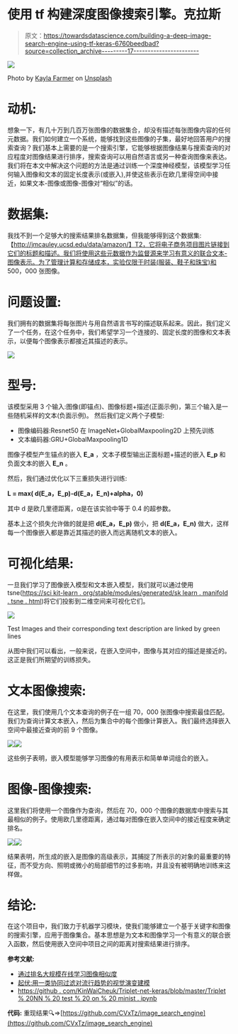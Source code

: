 # 使用 tf 构建深度图像搜索引擎。克拉斯

> 原文：<https://towardsdatascience.com/building-a-deep-image-search-engine-using-tf-keras-6760beedbad?source=collection_archive---------17----------------------->

![](img/2e1b107972b99ac0074d02a80a7cbbf4.png)

Photo by [Kayla Farmer](https://unsplash.com/@imagesbykayla?utm_source=unsplash&utm_medium=referral&utm_content=creditCopyText) on [Unsplash](https://unsplash.com/s/photos/search?utm_source=unsplash&utm_medium=referral&utm_content=creditCopyText)

# 动机:

想象一下，有几十万到几百万张图像的数据集合，却没有描述每张图像内容的任何元数据。我们如何建立一个系统，能够找到这些图像的子集，最好地回答用户的搜索查询？我们基本上需要的是一个搜索引擎，它能够根据图像结果与搜索查询的对应程度对图像结果进行排序，搜索查询可以用自然语言或另一种查询图像来表达。
我们将在本文中解决这个问题的方法是通过训练一个深度神经模型，该模型学习任何输入图像和文本的固定长度表示(或嵌入),并使这些表示在欧几里得空间中接近，如果文本-图像或图像-图像对“相似”的话。

# 数据集:

我找不到一个足够大的搜索结果排名数据集，但我能够得到这个数据集:【http://jmcauley.ucsd.edu/data/amazon/】T2，它将电子商务项目图片链接到它们的标题和描述。我们将使用这些元数据作为监督源来学习有意义的联合文本-图像表示。为了管理计算和存储成本，实验仅限于时装(服装、鞋子和珠宝)和 500，000 张图像。

# 问题设置:

我们拥有的数据集将每张图片与用自然语言书写的描述联系起来。因此，我们定义了一个任务，在这个任务中，我们希望学习一个连接的、固定长度的图像和文本表示，以便每个图像表示都接近其描述的表示。

![](img/735c3276f917115883f1e39acbf7f7ff.png)

# 型号:

该模型采用 3 个输入:图像(即锚点)、图像标题+描述(正面示例)，第三个输入是一些随机采样的文本(负面示例)。
然后我们定义两个子模型:

*   图像编码器:Resnet50 在 ImageNet+GlobalMaxpooling2D 上预先训练
*   文本编码器:GRU+GlobalMaxpooling1D

图像子模型产生锚点的嵌入 **E_a** ，文本子模型输出正面标题+描述的嵌入 **E_p** 和负面文本的嵌入 **E_n** 。

然后，我们通过优化以下三重损失进行训练:

**L = max( d(E_a，E_p)-d(E_a，E_n)+alpha，0)**

其中 d 是欧几里德距离，α是在该实验中等于 0.4 的超参数。

基本上这个损失允许做的就是把 **d(E_a，E_p)** 做小，把 **d(E_a，E_n)** 做大，这样每一个图像嵌入都是靠近其描述的嵌入而远离随机文本的嵌入。

# 可视化结果:

一旦我们学习了图像嵌入模型和文本嵌入模型，我们就可以通过使用 tsne([https://sci kit-learn . org/stable/modules/generated/sk learn . manifold . tsne . html](https://scikit-learn.org/stable/modules/generated/sklearn.manifold.TSNE.html))将它们投影到二维空间来可视化它们。

![](img/7aed64faef99cd370383a7f0ca11fddf.png)

Test Images and their corresponding text description are linked by green lines

从图中我们可以看出，一般来说，在嵌入空间中，图像与其对应的描述是接近的。这正是我们所期望的训练损失。

# 文本图像搜索:

在这里，我们使用几个文本查询的例子在一组 70，000 张图像中搜索最佳匹配。我们为查询计算文本嵌入，然后为集合中的每个图像计算嵌入。我们最终选择嵌入空间中最接近查询的前 9 个图像。

![](img/49e5f62254e1d402f3c72782396f54ce.png)![](img/87093f58d293e243f54c5d1981447ba1.png)

这些例子表明，嵌入模型能够学习图像的有用表示和简单单词组合的嵌入。

# 图像-图像搜索:

这里我们将使用一个图像作为查询，然后在 70，000 个图像的数据库中搜索与其最相似的例子。使用欧几里德距离，通过每对图像在嵌入空间中的接近程度来确定排名。

![](img/805dc50583d38681ab326025906e96e7.png)![](img/82f64f30d5d1199cf97284d0a8156c37.png)

结果表明，所生成的嵌入是图像的高级表示，其捕捉了所表示的对象的最重要的特征，而不受方向、照明或微小的局部细节的过多影响，并且没有被明确地训练来这样做。

# 结论:

在这个项目中，我们致力于机器学习模块，使我们能够建立一个基于关键字和图像的搜索引擎，应用于图像集合。基本思想是为文本和图像学习一个有意义的联合嵌入函数，然后使用嵌入空间中项目之间的距离对搜索结果进行排序。

**参考文献:**

*   [通过排名大规模在线学习图像相似度](http://www.jmlr.org/papers/volume11/chechik10a/chechik10a.pdf)
*   [起伏:用一类协同过滤对流行趋势的视觉演变建模](https://cseweb.ucsd.edu/~jmcauley/pdfs/www16a.pdf)
*   [https://github . com/KinWaiCheuk/Triplet-net-keras/blob/master/Triplet % 20NN % 20 test % 20 on % 20 minist . ipynb](https://github.com/KinWaiCheuk/Triplet-net-keras/blob/master/Triplet%20NN%20Test%20on%20MNIST.ipynb)

**代码:** 重现结果🔍=>[https://github.com/CVxTz/image_search_engine](https://github.com/CVxTz/image_search_engine)